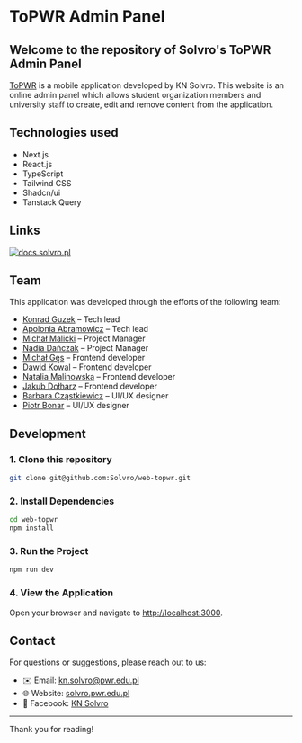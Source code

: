# ToPWR Admin Panel

## Welcome to the repository of Solvro's ToPWR Admin Panel

[ToPWR](https://github.com/Solvro/mobile-topwr) is a mobile application developed by KN Solvro. This website is an online admin panel which allows student organization members and university staff to create, edit and remove content from the application.

## Technologies used

- Next.js
- React.js
- TypeScript
- Tailwind CSS
- Shadcn/ui
- Tanstack Query

## Links

[![docs.solvro.pl](https://i.imgur.com/fuV0gra.png)](https://docs.solvro.pl)

## Team

This application was developed through the efforts of the following team:

- [Konrad Guzek](https://github.com/kguzek) – Tech lead
- [Apolonia Abramowicz](https://github.com/Octopus4344) – Tech lead
- [Michał Malicki](https://github.com/nuklearbanana) – Project Manager
- [Nadia Dańczak](https://github.com/s4n000) – Project Manager
- [Michał Gęs](https://github.com/michalges) – Frontend developer
- [Dawid Kowal](https://github.com/GTR1701) – Frontend developer
- [Natalia Malinowska](https://github.com/natmali404) – Frontend developer
- [Jakub Dołharz](https://github.com/Konzum59) – Frontend developer
- [Barbara Cząstkiewicz](https://www.instagram.com/basiiiikkkk/) – UI/UX designer
- [Piotr Bonar](https://github.com/pbonar) – UI/UX designer

## Development

### 1. Clone this repository

```sh
git clone git@github.com:Solvro/web-topwr.git
```

### 2. Install Dependencies

```bash
cd web-topwr
npm install
```

### 3. Run the Project

```bash
npm run dev
```

### 4. View the Application

Open your browser and navigate to [http://localhost:3000](http://localhost:3000).

## Contact

For questions or suggestions, please reach out to us:

- ✉️ Email: <kn.solvro@pwr.edu.pl>
- 🌐 Website: [solvro.pwr.edu.pl](https://solvro.pwr.edu.pl/)
- 📘 Facebook: [KN Solvro](https://www.facebook.com/knsolvro)

---

Thank you for reading!

